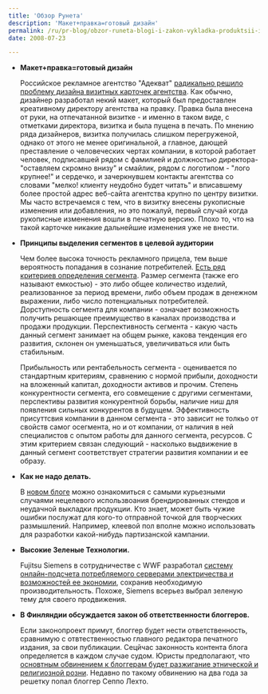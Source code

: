```yaml
---
title: 'Обзор Рунета'
description: 'Макет+правка=готовый дизайн'
permalink: /ru/pr-blog/obzor-runeta-blogi-i-zakon-vykladka-produktsii-i-drugie-temy
date: 2008-07-23

---
```


<ul>
<li><strong>Макет+правка=готовый дизайн</strong>

Российское рекламное агентство "Адекват" <a href="http://www.flickr.com/photos/dailypoetics/2628551778/in/set-72057594104389710/">радикально решило проблему дизайна визитных карточек агентства</a>. Как обычно, дизайнер разработал некий макет, который был предоставлен креативному директору агентства на правку. Правка была внесена от руки, на отпечатанной визитке - и именно в таком виде, с отметками директора, визитка и была пущена в печать. По мнению ряда дизайнеров, визитка получилась слишком перегруженой, однако от этого не менее оригинальной, а главное, дающей преставление о человеческих чертах компании, в которой работает человек, подписавшей рядом с фамилией и должностью директора- "оставляем скромно внизу" и смайлик, рядом с логотипом - "лого крупнее!" и сердечко, и зачеркнувшем контакты агентства со словами "мелко! клиенту неудобно будет читать" и вписавшему более простой адрес веб-сайта агентства крупно по центру визитки. Мы часто встречаемся с тем, что в визитку внесены рукописные изменения или добавления, но это пожалуй, первый случай когда рукописные изменения вошли в печатную версию. Плохо то, что на такой карточке никакие дальнейшие изменения уже не внести.</li>
<li><strong>Принципы выделения сегментов в целевой аудитории</strong>

 Чем более высока точность рекламного прицела, тем выше вероятность попадания в сознание потребителей. <a href="http://www.advertology.ru/article63991.htm">Есть ряд критериев определения сегмента</a>. Размер сегмента (также его называют емкостью) - это либо общее количество изделий, реализованное за период времени, либо объем продаж в денежном выражении, либо число потенциальных потребителей. Дорступность сегмента для компании - означает возможность получить решающее преимущество в каналах производства и продажи продукции. Перспективность сегмента - какую часть данный сегмент занимает на общем рынке, какова тенденция его развития, склонен он уменьшаться, увеличиваться или быть стабильным.

Прибыльность или рентабельность сегмента - оценивается по стандартным критериям, сравнению с нормой прибыли, доходности на вложенный капитал, доходности активов и прочим. Степень конкурентности сегмента, его совмещение с другими сегментами, перспективы развития конкурентной борьбы, наличие ниш для появления сильных конкурентов в будущем. Эффективность присуттсвия компании в данном сегмента - это зависит не толкьо от свойств самог осегмента, но и от компании, от наличия в ней специалистов с опытом работы для данного сегмента, ресурсов. С этим критерием связан следующий - насколько выдвижение в данный сегмент соответствует стратегии развития компании и ее образу.</li>
<li><strong>Как не надо делать.

</strong> В <a href="http://proposm.livejournal.com">новом блоге</a> можно ознакомиться с самыми курьезными случаями нецелевого использвоания брендированных стендов и неудачной выкладки продукции. Кто знает, может быть чужие ошибки послужат для кого-то отправной точкой для творческих размышлений. Например, клеевой пол вполне можно использовать для разработки какой-нибудь партизанской кампании.</li>
<li><strong>Высокие Зеленые Технологии.

</strong>Fujitsu Siemens в сотрудничестве с WWF разработал <a href="http://www.fujitsu-siemens.com/rl/products/flash/bladeframe/greenitcalc/index_en.html">систему онлайн-подсчета потребляемого серверами электричества и возможностей ее экономии</a>, сохранив необходимую производительность. Похоже, Siemens всерьез выбрал зеленую тему для своего продвижения. </li>
<li><strong>В Финляндии обсуждается закон об ответственности блоггеров. </strong>

Если законопроект примут, блоггер будет нести ответственность, сравнимую с отвтественностью главного редактора печатного издания, за свои публикации. Сецйчас законность контента блога определяется в каждом случае судом. Юристы предполагают, что <a href="http://www.cnews.ru/news/top/index.shtml?2008/07/22/309093">основтным обвинением к блоггерам будет разжигание  этнической и религиозной розни</a>. Недавно по такому обвинению на два года за решетку попал блоггер Сеппо Лехто.</li>
</ul>

